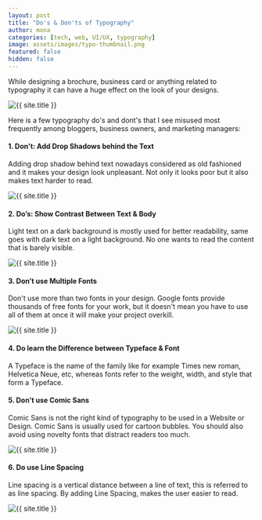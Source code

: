 ```yaml
---
layout: post
title: "Do's & Don'ts of Typography"
author: mona
categories: [tech, web, UI/UX, typography]
image: assets/images/typo-thumbnail.png
featured: false
hidden: false
---
```


While designing a brochure, business card or anything related to typography it can have a huge effect on the look of your designs.

<p class="mb-5"><img class="shadow-lg" src="{{site.baseurl}}/assets/images/typography.png" alt="{{ site.title }}" /></p>

Here is a few typography do's and dont's that I see misused most frequently among bloggers, business owners, and marketing managers:


#### 1. Don't: Add Drop Shadows behind the Text

Adding drop shadow behind text nowadays considered as old fashioned and it makes your design look unpleasant. Not only it looks poor but it also makes text harder to read.

<p class="mb-5"><img class="shadow-lg" src="{{site.baseurl}}/assets/images/dropshadow.jpg" alt="{{ site.title }}" /></p>


#### 2. Do’s: Show Contrast Between Text & Body

Light text on a dark background is mostly used for better readability, same goes with dark text on a light background. No one wants to read the content that is barely visible.

<p class="mb-5"><img class="shadow-lg" src="{{site.baseurl}}/assets/images/contrast.jpg" alt="{{ site.title }}" /></p>

#### 3. Don’t use Multiple Fonts

Don't use more than two fonts in your design. Google fonts provide thousands of free fonts for your work, but it doesn't mean you have to use all of them at once it will make your project overkill.

<p class="mb-5"><img class="shadow-lg" src="{{site.baseurl}}/assets/images/multiple_fonts.png" alt="{{ site.title }}" /></p>

#### 4. Do learn the Difference between Typeface & Font

A Typeface is the name of the family like for example Times new roman, Helvetica Neue, etc, whereas fonts refer to the weight, width, and style that form a Typeface.

#### 5. Don't use Comic Sans

Comic Sans is not the right kind of typography to be used in a Website or Design. Comic Sans is usually used for cartoon bubbles. You should also avoid using novelty fonts that distract readers too much.

<p class="mb-5"><img class="shadow-lg" src="{{site.baseurl}}/assets/images/comicsans.jpg" alt="{{ site.title }}" /></p>

#### 6. Do use Line Spacing

Line spacing is a vertical distance between a line of text, this is referred to as line spacing. By adding Line Spacing, makes the user easier to read.

<p class="mb-5"><img class="shadow-lg" src="{{site.baseurl}}/assets/images/linespacing.jpg" alt="{{ site.title }}" /></p>
